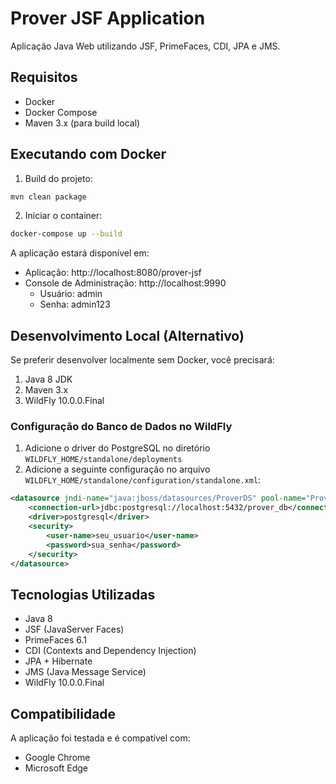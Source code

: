 # Prover JSF Application

Aplicação Java Web utilizando JSF, PrimeFaces, CDI, JPA e JMS.

## Requisitos

- Docker
- Docker Compose
- Maven 3.x (para build local)

## Executando com Docker

1. Build do projeto:
```bash
mvn clean package
```

2. Iniciar o container:
```bash
docker-compose up --build
```

A aplicação estará disponível em:
- Aplicação: http://localhost:8080/prover-jsf
- Console de Administração: http://localhost:9990
  - Usuário: admin
  - Senha: admin123

## Desenvolvimento Local (Alternativo)

Se preferir desenvolver localmente sem Docker, você precisará:

1. Java 8 JDK
2. Maven 3.x
3. WildFly 10.0.0.Final

### Configuração do Banco de Dados no WildFly

1. Adicione o driver do PostgreSQL no diretório `WILDFLY_HOME/standalone/deployments`
2. Adicione a seguinte configuração no arquivo `WILDFLY_HOME/standalone/configuration/standalone.xml`:

```xml
<datasource jndi-name="java:jboss/datasources/ProverDS" pool-name="ProverDS" enabled="true" use-java-context="true">
    <connection-url>jdbc:postgresql://localhost:5432/prover_db</connection-url>
    <driver>postgresql</driver>
    <security>
        <user-name>seu_usuario</user-name>
        <password>sua_senha</password>
    </security>
</datasource>
```

## Tecnologias Utilizadas

- Java 8
- JSF (JavaServer Faces)
- PrimeFaces 6.1
- CDI (Contexts and Dependency Injection)
- JPA + Hibernate
- JMS (Java Message Service)
- WildFly 10.0.0.Final

## Compatibilidade

A aplicação foi testada e é compatível com:
- Google Chrome
- Microsoft Edge 